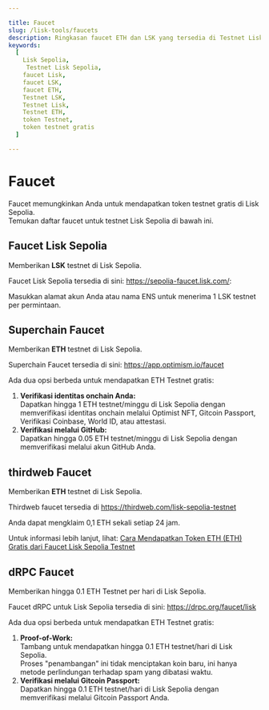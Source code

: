 ```yaml
---

title: Faucet  
slug: /lisk-tools/faucets  
description: Ringkasan faucet ETH dan LSK yang tersedia di Testnet Lisk Sepolia. Dapatkan token testnet gratis di Lisk Sepolia.  
keywords:  
  [
    Lisk Sepolia,
     Testnet Lisk Sepolia,
    faucet Lisk,
    faucet LSK,
    faucet ETH,
    Testnet LSK,
    Testnet Lisk,
    Testnet ETH,
    token Testnet,
    token testnet gratis
  ]  

---
```


# Faucet  
Faucet memungkinkan Anda untuk mendapatkan token testnet gratis di Lisk Sepolia.  
Temukan daftar faucet untuk testnet Lisk Sepolia di bawah ini.

## Faucet Lisk Sepolia  
Memberikan **LSK** testnet di Lisk Sepolia.

Faucet Lisk Sepolia tersedia di sini: https://sepolia-faucet.lisk.com/:  

Masukkan alamat akun Anda atau nama ENS untuk menerima 1 LSK testnet per permintaan.

## Superchain Faucet  
Memberikan **ETH** testnet di Lisk Sepolia.

Superchain Faucet tersedia di sini: https://app.optimism.io/faucet

Ada dua opsi berbeda untuk mendapatkan ETH Testnet gratis:

1. **Verifikasi identitas onchain Anda:**  
   Dapatkan hingga 1 ETH testnet/minggu di Lisk Sepolia dengan memverifikasi identitas onchain melalui Optimist NFT, Gitcoin Passport, Verifikasi Coinbase, World ID, atau attestasi.
2. **Verifikasi melalui GitHub:**  
   Dapatkan hingga 0.05 ETH testnet/minggu di Lisk Sepolia dengan memverifikasi melalui akun GitHub Anda.

## thirdweb Faucet
Memberikan **ETH** testnet di Lisk Sepolia.

Thirdweb faucet tersedia di https://thirdweb.com/lisk-sepolia-testnet

Anda dapat mengklaim 0,1 ETH sekali setiap 24 jam.

Untuk informasi lebih lanjut, lihat: [Cara Mendapatkan Token ETH (ETH) Gratis dari Faucet Lisk Sepolia Testnet](https://blog.thirdweb.com/faucet-guides/how-to-get-free-eth-token-from-the-lisk-sepolia-faucet/)

## dRPC Faucet

Memberikan hingga 0.1 ETH Testnet per hari di Lisk Sepolia.

Faucet dRPC untuk Lisk Sepolia tersedia di sini: https://drpc.org/faucet/lisk

Ada dua opsi berbeda untuk mendapatkan ETH Testnet gratis:

1. **Proof-of-Work:**  
   Tambang untuk mendapatkan hingga 0.1 ETH testnet/hari di Lisk Sepolia.  
   Proses "penambangan" ini tidak menciptakan koin baru, ini hanya metode perlindungan terhadap spam yang dibatasi waktu.
2. **Verifikasi melalui Gitcoin Passport:**  
   Dapatkan hingga 0.1 ETH testnet/hari di Lisk Sepolia dengan memverifikasi melalui Gitcoin Passport Anda.
